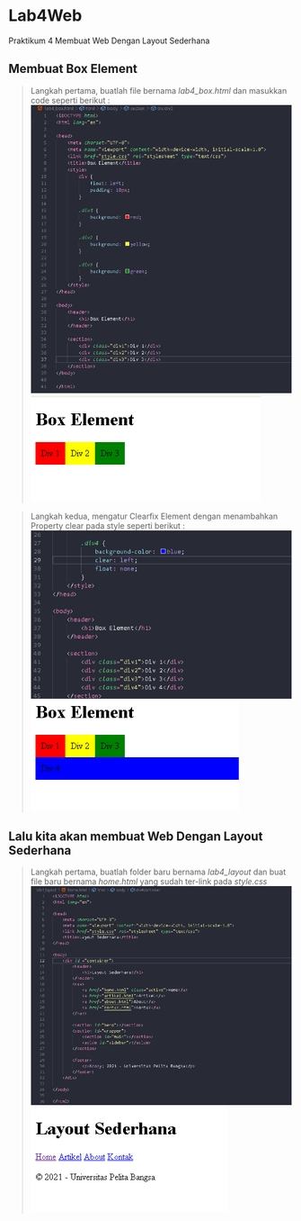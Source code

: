 # Lab4Web
Praktikum 4 Membuat Web Dengan Layout Sederhana
## Membuat Box Element
> Langkah pertama, buatlah file bernama _lab4_box.html_ dan masukkan code seperti berikut :
![1](screenshots/2.png)
![2](screenshots/1.png)

> Langkah kedua, mengatur Clearfix Element dengan menambahkan Property clear pada style seperti berikut :
![3](screenshots/4.png)
![4](screenshots/3.png)

## Lalu kita akan membuat Web Dengan Layout Sederhana
> Langkah pertama, buatlah folder baru bernama _lab4_layout_ dan buat file baru bernama _home.html_ yang sudah ter-link pada _style.css_
![1](screenshots/6.png)
![2](screenshots/5.png)